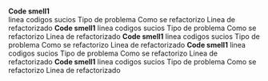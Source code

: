 <br>**Code smell1**</br>
linea  codigos sucios
Tipo de problema
Como se refactorizo
Linea de refactorizado
**Code smell1**
linea  codigos sucios
Tipo de problema
Como se refactorizo
Linea de refactorizado
**Code smell1**
linea  codigos sucios
Tipo de problema
Como se refactorizo
Linea de refactorizado
**Code smell1**
linea  codigos sucios
Tipo de problema
Como se refactorizo
Linea de refactorizado
**Code smell1**
linea  codigos sucios
Tipo de problema
Como se refactorizo
Linea de refactorizado